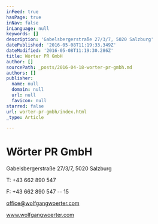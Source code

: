 ```yaml
---
inFeed: true
hasPage: true
inNav: false
inLanguage: null
keywords: []
description: 'Gabelsbergerstraße 27/3/7, 5020 Salzburg'
datePublished: '2016-05-08T11:19:33.349Z'
dateModified: '2016-05-08T11:19:30.286Z'
title: Wörter PR GmbH
author: []
sourcePath: _posts/2016-04-18-worter-pr-gmbh.md
authors: []
publisher:
  name: null
  domain: null
  url: null
  favicon: null
starred: false
url: worter-pr-gmbh/index.html
_type: Article

---
```

# Wörter PR GmbH

Gabelsbergerstraße 27/3/7, 5020 Salzburg

T: +43 662 890 547

F: +43 662 890 547 -- 15

office@wolfgangwoerter.com

www.wolfgangwoerter.com